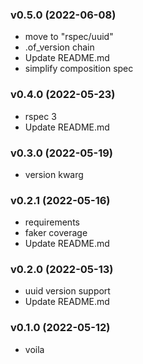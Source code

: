 ###  v0.5.0  (2022-06-08)
- move to "rspec/uuid"
- .of_version chain
- Update README.md
- simplify composition spec

###  v0.4.0  (2022-05-23)
- rspec 3
- Update README.md

###  v0.3.0  (2022-05-19)
- version kwarg

###  v0.2.1  (2022-05-16)
- requirements
- faker coverage
- Update README.md

###  v0.2.0  (2022-05-13)
- uuid version support
- Update README.md

###  v0.1.0  (2022-05-12)
- voila

